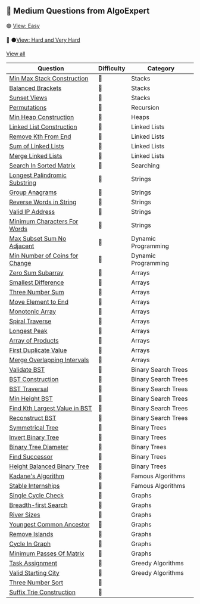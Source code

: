 ## 🔵 Medium Questions from AlgoExpert


🟢 [View: Easy](Easy%20Problems/EasyREADME.md)

🔴 ⚫[View: Hard and Very Hard](/Hard%20Problems/HardREADME.md)

[View all](/README.md)

| Question                                                                                          | Difficulty | Category             |
| ------------------------------------------------------------------------------------------------- | ---------- | ----------------------  |
| [Min Max Stack Construction](/Medium%20Problems/Min%20Max%20Stack%20Construction.py)                     | 🔵         | Stacks                  |
| [Balanced Brackets](/Medium%20Problems/Balanced%20Brackets.py)                                           | 🔵         | Stacks                  |
| [Sunset Views](/Medium%20Problems/Sunset%20Views.py)                                                     | 🔵         | Stacks                  |
| [Permutations](/Medium%20Problems/Permutations.py)                                                       | 🔵         | Recursion               |
| [Min Heap Construction](/Medium%20Problems/Min%20Heap%20Construction.py)                                 | 🔵         | Heaps                   |
| [Linked List Construction](/Medium%20Problems/Linked%20List%20Construction.py)                           | 🔵         | Linked Lists            |
| [Remove Kth From End](/Medium%20Problems/Remove%20Kth%20Node%20From%20End.py)                            | 🔵         | Linked Lists            |
| [Sum of Linked Lists](/Medium%20Problems/Sum%20of%20Linked%20Lists.py)                                   | 🔵         | Linked Lists            |
| [Merge Linked Lists](/Medium%20Problems/Merge%20Linked%20Lists.py)                                       | 🔵         | Linked Lists            |
| [Search In Sorted Matrix](/Medium%20Problems/Search%20In%20Sorted%20Matrix.py)                           | 🔵         | Searching               |
| [Longest Palindromic Substring](/Medium%20Problems/Longest%20Palindromic%20Substring.py)                 | 🔵         | Strings                 |
| [Group Anagrams](/Medium%20Problems/Group%20Anagrams.py)                                                 | 🔵         | Strings                 |
| [Reverse Words in String](/Medium%20Problems/Reverse%20Words%20in%20String.py)                           | 🔵         | Strings                 |
| [Valid IP Address](/Medium%20Problems/Valid%20IP%20Address.py)                                           | 🔵         | Strings                 |
| [Minimum Characters For Words](/Medium%20Problems/Minimum%20Characters%20For%20Words.py)                 | 🔵         | Strings                 |
| [Max Subset Sum No Adjacent](/Medium%20Problems/Max%20Subset%20Sum%20No%20Adjacent.py)                   | 🔵         | Dynamic Programming     |
| [Min Number of Coins for Change](/Medium%20Problems/Min%20Number%20of%20Coins%20for%20Change.py)         | 🔵         | Dynamic Programming     |
| [Zero Sum Subarray](/Medium%20Problems/Zero%20Sum%20Subarray.py)                                         | 🔵         | Arrays                  |
| [Smallest Difference](/Medium%20Problems/Smallest%20Difference.py)                                       | 🔵         | Arrays                  |
| [Three Number Sum](/Medium%20Problems/Three%20Number%20Sum.py)                                           | 🔵         | Arrays                  |
| [Move Element to End](/Medium%20Problems/Move%20Element%20To%20End.py)                                   | 🔵         | Arrays                  |
| [Monotonic Array](/Medium%20Problems/Monotonic%20Array.py)                                               | 🔵         | Arrays                  |
| [Spiral Traverse](/Medium%20Problems/Spiral%20Traverse.py)                                               | 🔵         | Arrays                  |
| [Longest Peak](/Medium%20Problems/Longest%20Peak.py)                                                     | 🔵         | Arrays                  |
| [Array of Products](/Medium%20Problems/Array%20Of%20Products.py )                                        | 🔵         | Arrays                  |
| [First Duplicate Value](/Medium%20Problems/First%20Duplicate%20Value.py)                                 | 🔵         | Arrays                  |
| [Merge Overlapping Intervals](/Medium%20Problems/Merge%20Overlapping%20Intervals.py)                     | 🔵         | Arrays                  |
| [Validate BST](/Medium%20Problems/Validate%20BST.py)                                                     | 🔵         | Binary Search Trees     |
| [BST Construction](/Medium%20Problems/BST%20Construction.py)                                             | 🔵         | Binary Search Trees     |
| [BST Traversal](/Medium%20Problems/BST%20Traversal.py)                                                   | 🔵         | Binary Search Trees     |
| [Min Height BST](/Medium%20Problems/Min%20Height%20BST.py)                                               | 🔵         | Binary Search Trees     |
| [Find Kth Largest Value in BST](/Medium%20Problems/Find%20Kth%20Largest%20Value%20in%20BST.py)           | 🔵         | Binary Search Trees     |
| [Reconstruct BST](/Medium%20Problems/Reconstruct%20BST.py)                                               | 🔵         | Binary Search Trees     |
| [Symmetrical Tree](/Medium%20Problems/Symmetrical%20Tree.py)                                             | 🔵         | Binary Trees            |
| [Invert Binary Tree](/Medium%20Problems/Invert%20Binary%20Tree.py)                                       | 🔵         | Binary Trees            |
| [Binary Tree Diameter](/Medium%20Problems/Binary%20Tree%20Diameter.py)                                   | 🔵         | Binary Trees            |
| [Find Successor](/Medium%20Problems/Find%20Successor.py)                                                 | 🔵         | Binary Trees            |
| [Height Balanced Binary Tree](/Medium%20Problems/Height%20Balanced%20Binary%20Tree.py)                   | 🔵         | Binary Trees            |
| [Kadane's Algorithm](/Medium%20Problems/Kadane's%20Algorithm.py)                                         | 🔵         | Famous Algorithms       |
| [Stable Internships](/Medium%20Problems/Stable%20Internships.py)                                         | 🔵         | Famous Algorithms       |
| [Single Cycle Check](/Medium%20Problems/Single%20Cycle%20Check.py)                                       | 🔵         | Graphs                  |
| [Breadth-first Search](/Medium%20Problems/Breadth-first%20Search.py)                                     | 🔵         | Graphs                  |
| [River Sizes](/Medium%20Problems/River%20Sizes.py)                                                       | 🔵         | Graphs                  |
| [Youngest Common Ancestor](/Medium%20Problems/Youngest%20Common%20Ancestor.py)                           | 🔵         | Graphs                  |
| [Remove Islands](/Medium%20Problems/Remove%20Islands.py)                                                 | 🔵         | Graphs                  |
| [Cycle In Graph](/Medium%20Problems/Cycle%20In%20Graph.py)                                               | 🔵         | Graphs                  |
| [Minimum Passes Of Matrix](/Medium%20Problems/Minimum%20Passes%20Of%20Matrix.py)                         | 🔵         | Graphs                  |
| [Task Assignment](/Medium%20Problems/Task%20Assignment.py)                                               | 🔵         | Greedy Algorithms       |
| [Valid Starting City](/Medium%20Problems/Valid%20Starting%20City.py)                                     | 🔵         | Greedy Algorithms       |
| [Three Number Sort](/Medium%20Problems/Three%20Number%20Sort.py)                                         | 🔵         |                         |
| [Suffix Trie Construction](/Medium%20Problems/Suffix%20Trie%20Construction.py)                           | 🔵         |                         |